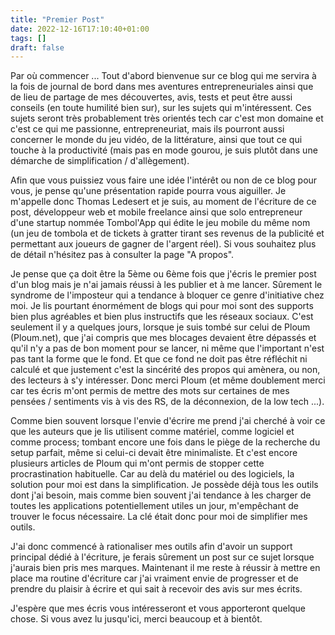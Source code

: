 ```yaml
---
title: "Premier Post"
date: 2022-12-16T17:10:40+01:00
tags: []
draft: false
---
```


Par où commencer ... Tout d'abord bienvenue sur ce blog qui me servira à la fois de journal de bord dans mes aventures entrepreneuriales ainsi que de lieu de partage de mes découvertes, avis, tests et peut être aussi conseils (en toute humilité bien sur), sur les sujets qui m'intéressent. Ces sujets seront très probablement très orientés tech car c'est mon domaine et c'est ce qui me passionne, entrepreneuriat, mais ils pourront aussi concerner le monde du jeu vidéo, de la littérature, ainsi que tout ce qui touche à la productivité (mais pas en mode gourou, je suis plutôt dans une démarche de simplification / d'allègement).

Afin que vous puissiez vous faire une idée l'intérêt ou non de ce blog pour vous, je pense qu'une présentation rapide pourra vous aiguiller.
Je m'appelle donc Thomas Ledesert et je suis, au moment de l'écriture de ce post, développeur web et mobile freelance ainsi que solo entrepreneur d'une startup nommée Tombol'App qui édite le jeu mobile du même nom (un jeu de tombola et de tickets à gratter tirant ses revenus de la publicité et permettant aux joueurs de gagner de l'argent réel). Si vous souhaitez plus de détail n'hésitez pas à consulter la page "A propos".

<!--more-->

Je pense que ça doit être la 5ème ou 6ème fois que j'écris le premier post d'un blog mais je n'ai jamais réussi à les publier et à me lancer. Sûrement le syndrome de l'imposteur qui a tendance à bloquer ce genre d'initiative chez moi. Je lis pourtant énormément de blogs qui pour moi sont des supports bien plus agréables et bien plus instructifs que les réseaux sociaux. C'est seulement il y a quelques jours, lorsque je suis tombé sur celui de Ploum (Ploum.net), que j'ai compris que mes blocages devaient être dépassés et qu'il n'y a pas de bon moment pour se lancer, ni même que l'important n'est pas tant la forme que le fond. Et que ce fond ne doit pas être réfléchit ni calculé et que justement c'est la sincérité des propos qui amènera, ou non, des lecteurs à s'y intéresser. Donc merci Ploum (et même doublement merci car tes écris m'ont permis de mettre des mots sur certaines de mes pensées / sentiments vis à vis des RS, de la déconnexion, de la low tech ...).

Comme bien souvent lorsque l'envie d'écrire me prend j'ai cherché à voir ce que les auteurs que je lis utilisent comme matériel, comme logiciel et comme process; tombant encore une fois dans le piège de la recherche du setup parfait, même si celui-ci devait être minimaliste. Et c'est encore plusieurs articles de Ploum qui m'ont permis de stopper cette procrastination habituelle. Car au delà du matériel ou des logiciels, la solution pour moi est dans la simplification. Je possède déjà tous les outils dont j'ai besoin, mais comme bien souvent j'ai tendance à les charger de toutes les applications potentiellement utiles un jour, m'empêchant de trouver le focus nécessaire. La clé était donc pour moi de simplifier mes outils.

J'ai donc commencé à rationaliser mes outils afin d'avoir un support principal dédié à l'écriture, je ferais sûrement un post sur ce sujet lorsque j'aurais bien pris mes marques. Maintenant il me reste à réussir à mettre en place ma routine d'écriture car j'ai vraiment envie de progresser et de prendre du plaisir à écrire et qui sait à recevoir des avis sur mes écrits.

J'espère que mes écris vous intéresseront et vous apporteront quelque chose. Si vous avez lu jusqu'ici, merci beaucoup et à bientôt.
